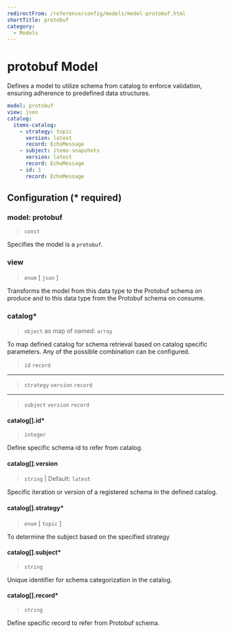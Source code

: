 ```yaml
---
redirectFrom: /reference/config/models/model-protobuf.html
shortTitle: protobuf
category:
  - Models
---
```


# protobuf Model

Defines a model to utilize schema from catalog to enforce validation, ensuring adherence to predefined data structures.

```yaml {1}
model: protobuf
view: json
catalog:
  items-catalog:
    - strategy: topic
      version: latest
      record: EchoMessage
    - subject: items-snapshots
      version: latest
      record: EchoMessage
    - id: 1
      record: EchoMessage
```

## Configuration (\* required)

### model: protobuf

> `const`

Specifies the model is a `protobuf`.

### view

> `enum` [ `json` ]

Transforms the model from this data type to the Protobuf schema on produce and to this data type from the Protobuf schema on consume.

### catalog\*

> `object` as map of named: `array`

To map defined catalog for schema retrieval based on catalog specific parameters. Any of the possible combination can be configured.

> `id`
> `record`
-----
> `strategy`
> `version`
> `record`
-----
> `subject`
> `version`
> `record`

#### catalog[].id\*

> `integer`

Define specific schema id to refer from catalog.

#### catalog[].version

> `string` | Default: `latest`

Specific iteration or version of a registered schema in the defined catalog.

#### catalog[].strategy\*

> `enum` [ `topic` ]

To determine the subject based on the specified strategy

#### catalog[].subject\*

> `string`

Unique identifier for schema categorization in the catalog.

#### catalog[].record\*

> `string`

Define specific record to refer from Protobuf schema.
